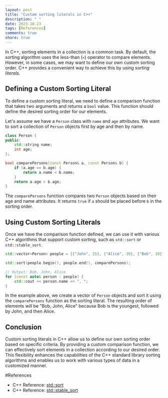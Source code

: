 ```yaml
---
layout: post
title: "Custom sorting literals in C++"
description: " "
date: 2023-10-23
tags: [References]
comments: true
share: true
---
```


In C++, sorting elements in a collection is a common task. By default, the sorting algorithm uses the less-than (`<`) operator to compare elements. However, in some cases, we may want to define our own custom sorting order. C++ provides a convenient way to achieve this by using *sorting literals*.

## Defining a Custom Sorting Literal

To define a custom sorting literal, we need to define a comparison function that takes two arguments and returns a `bool` value. This function should define the desired sorting order for our elements.

Let's assume we have a `Person` class with `name` and `age` attributes. We want to sort a collection of `Person` objects first by age and then by name.

```cpp
class Person {
public:
    std::string name;
    int age;
};

bool comparePersons(const Person& a, const Person& b) {
    if (a.age == b.age) {
        return a.name < b.name;
    }
    return a.age < b.age;
}
```

The `comparePersons` function compares two `Person` objects based on their age and name attributes. It returns `true` if `a` should be placed before `b` in the sorting order.

## Using Custom Sorting Literals

Once we have the comparison function defined, we can use it with various C++ algorithms that support custom sorting, such as `std::sort` or `std::stable_sort`.

```cpp
std::vector<Person> people = {{"John", 25}, {"Alice", 30}, {"Bob", 20}};

std::sort(people.begin(), people.end(), comparePersons);

// Output: Bob, John, Alice
for (const auto& person : people) {
    std::cout << person.name << ", ";
}
```

In the example above, we create a vector of `Person` objects and sort it using the `comparePersons` function as the sorting literal. The resulting order of elements will be "Bob, John, Alice" because Bob is the youngest, followed by John, and then Alice.

## Conclusion

Custom sorting literals in C++ allow us to define our own sorting order based on specific criteria. By providing a custom comparison function, we can effectively sort elements in a collection according to our desired order. This flexibility enhances the capabilities of the C++ standard library sorting algorithms and enables us to work with various types of data in a customized manner.

#References
- C++ Reference: [std::sort](https://en.cppreference.com/w/cpp/algorithm/sort)
- C++ Reference: [std::stable_sort](https://en.cppreference.com/w/cpp/algorithm/stable_sort)
